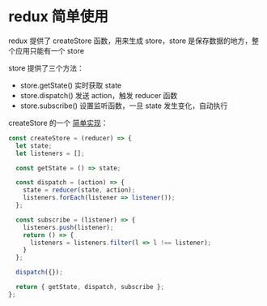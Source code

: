 # redux 简单使用

redux 提供了 createStore 函数，用来生成 store，store 是保存数据的地方，整个应用只能有一个 store

store 提供了三个方法：

* store.getState() 实时获取 state
* store.dispatch() 发送 action，触发 reducer 函数
* store.subscribe() 设置监听函数，一旦 state 发生变化，自动执行

createStore 的一个 [简单实现](http://www.ruanyifeng.com/blog/2016/09/redux_tutorial_part_one_basic_usages.html)：

```js
const createStore = (reducer) => {
  let state;
  let listeners = [];

  const getState = () => state;

  const dispatch = (action) => {
    state = reducer(state, action);
    listeners.forEach(listener => listener());
  };

  const subscribe = (listener) => {
    listeners.push(listener);
    return () => {
      listeners = listeners.filter(l => l !== listener);
    }
  };

  dispatch({});

  return { getState, dispatch, subscribe };
};
```
